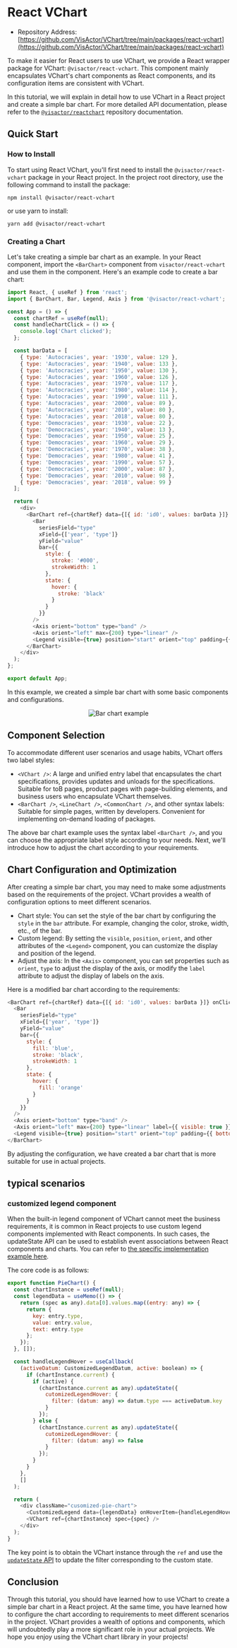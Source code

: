 # React VChart

- Repository Address: [https://github.com/VisActor/VChart/tree/main/packages/react-vchart](https://github.com/VisActor/VChart/tree/main/packages/react-vchart)

To make it easier for React users to use VChart, we provide a React wrapper package for VChart: `@visactor/react-vchart`. This component mainly encapsulates VChart's chart components as React components, and its configuration items are consistent with VChart.

In this tutorial, we will explain in detail how to use VChart in a React project and create a simple bar chart. For more detailed API documentation, please refer to the [`@visactor/reactchart`](https://github.com/VisActor/VChart/blob/main/packages/react-vchart/docs/2.1%20API%E8%AE%BE%E8%AE%A1.md) repository documentation.

## Quick Start

### How to Install

To start using React VChart, you'll first need to install the `@visactor/react-vchart` package in your React project. In the project root directory, use the following command to install the package:

```
npm install @visactor/react-vchart
```

or use yarn to install:

```
yarn add @visactor/react-vchart
```

### Creating a Chart

Let's take creating a simple bar chart as an example. In your React component, import the `<BarChart>` component from `visactor/react-vchart` and use them in the component. Here's an example code to create a bar chart:

```javascript
import React, { useRef } from 'react';
import { BarChart, Bar, Legend, Axis } from '@visactor/react-vchart';

const App = () => {
  const chartRef = useRef(null);
  const handleChartClick = () => {
    console.log('Chart clicked');
  };

  const barData = [
    { type: 'Autocracies', year: '1930', value: 129 },
    { type: 'Autocracies', year: '1940', value: 133 },
    { type: 'Autocracies', year: '1950', value: 130 },
    { type: 'Autocracies', year: '1960', value: 126 },
    { type: 'Autocracies', year: '1970', value: 117 },
    { type: 'Autocracies', year: '1980', value: 114 },
    { type: 'Autocracies', year: '1990', value: 111 },
    { type: 'Autocracies', year: '2000', value: 89 },
    { type: 'Autocracies', year: '2010', value: 80 },
    { type: 'Autocracies', year: '2018', value: 80 },
    { type: 'Democracies', year: '1930', value: 22 },
    { type: 'Democracies', year: '1940', value: 13 },
    { type: 'Democracies', year: '1950', value: 25 },
    { type: 'Democracies', year: '1960', value: 29 },
    { type: 'Democracies', year: '1970', value: 38 },
    { type: 'Democracies', year: '1980', value: 41 },
    { type: 'Democracies', year: '1990', value: 57 },
    { type: 'Democracies', year: '2000', value: 87 },
    { type: 'Democracies', year: '2010', value: 98 },
    { type: 'Democracies', year: '2018', value: 99 }
  ];

  return (
    <div>
      <BarChart ref={chartRef} data={[{ id: 'id0', values: barData }]} onClick={handleChartClick}>
        <Bar
          seriesField="type"
          xField={['year', 'type']}
          yField="value"
          bar={{
            style: {
              stroke: '#000',
              strokeWidth: 1
            },
            state: {
              hover: {
                stroke: 'black'
              }
            }
          }}
        />
        <Axis orient="bottom" type="band" />
        <Axis orient="left" max={200} type="linear" />
        <Legend visible={true} position="start" orient="top" padding={{ bottom: 12 }} />
      </BarChart>
    </div>
  );
};

export default App;
```

In this example, we created a simple bar chart with some basic components and configurations.

<div style="text-align: center;">
  <img src="https://lf9-dp-fe-cms-tos.byteorg.com/obj/bit-cloud/350c0511133d336e622523213.png" alt="Bar chart example">
</div>

## Component Selection

To accommodate different user scenarios and usage habits, VChart offers two label styles:

- `<VChart />`: A large and unified entry label that encapsulates the chart specifications, provides updates and unloads for the specifications. Suitable for toB pages, product pages with page-building elements, and business users who encapsulate VChart themselves.
- `<BarChart />`, `<LineChart />`, `<CommonChart />`, and other syntax labels: Suitable for simple pages, written by developers. Convenient for implementing on-demand loading of packages.

The above bar chart example uses the syntax label `<BarChart />`, and you can choose the appropriate label style according to your needs. Next, we'll introduce how to adjust the chart according to your requirements.

## Chart Configuration and Optimization

After creating a simple bar chart, you may need to make some adjustments based on the requirements of the project. VChart provides a wealth of configuration options to meet different scenarios.

- Chart style: You can set the style of the bar chart by configuring the `style` in the `bar` attribute. For example, changing the color, stroke, width, etc., of the bar.
- Custom legend: By setting the `visible`, `position`, `orient`, and other attributes of the `<Legend>` component, you can customize the display and position of the legend.
- Adjust the axis: In the `<Axis>` component, you can set properties such as `orient`, `type` to adjust the display of the axis, or modify the `label` attribute to adjust the display of labels on the axis.

Here is a modified bar chart according to the requirements:

```javascript
<BarChart ref={chartRef} data={[{ id: 'id0', values: barData }]} onClick={handleChartClick}>
  <Bar
    seriesField="type"
    xField={['year', 'type']}
    yField="value"
    bar={{
      style: {
        fill: 'blue',
        stroke: 'black',
        strokeWidth: 1
      },
      state: {
        hover: {
          fill: 'orange'
        }
      }
    }}
  />
  <Axis orient="bottom" type="band" />
  <Axis orient="left" max={200} type="linear" label={{ visible: true }} />
  <Legend visible={true} position="start" orient="top" padding={{ bottom: 12 }} />
</BarChart>
```

By adjusting the configuration, we have created a bar chart that is more suitable for use in actual projects.

## typical scenarios

### customized legend component

When the built-in legend component of VChart cannot meet the business requirements, it is common in React projects to use custom legend components implemented with React components. In such cases, the updateState API can be used to establish event associations between React components and charts. You can refer to [the specific implementation example here](https://codesandbox.io/s/visactor-vchart-legend-demo-tdqmq3?file=/src/PieChart.tsx).

The core code is as follows:

```javascript
export function PieChart() {
  const chartInstance = useRef(null);
  const legendData = useMemo(() => {
    return (spec as any).data[0].values.map((entry: any) => {
      return {
        key: entry.type,
        value: entry.value,
        text: entry.type
      };
    });
  }, []);

  const handleLegendHover = useCallback(
    (activeDatum: CustomizedLegendDatum, active: boolean) => {
      if (chartInstance.current) {
        if (active) {
          (chartInstance.current as any).updateState({
            cutomizedLegendHover: {
              filter: (datum: any) => datum.type === activeDatum.key
            }
          });
        } else {
          (chartInstance.current as any).updateState({
            cutomizedLegendHover: {
              filter: (datum: any) => false
            }
          });
        }
      }
    },
    []
  );

  return (
    <div className="cusomized-pie-chart">
      <CustomizedLegend data={legendData} onHoverItem={handleLegendHover} />
      <VChart ref={chartInstance} spec={spec} />
    </div>
  );
}
```

The key point is to obtain the VChart instance through the `ref` and use the [`updateState` API](../../../api/API/vchart) to update the filter corresponding to the custom state.

## Conclusion

Through this tutorial, you should have learned how to use VChart to create a simple bar chart in a React project. At the same time, you have learned how to configure the chart according to requirements to meet different scenarios in the project. VChart provides a wealth of options and components, which will undoubtedly play a more significant role in your actual projects. We hope you enjoy using the VChart chart library in your projects!

